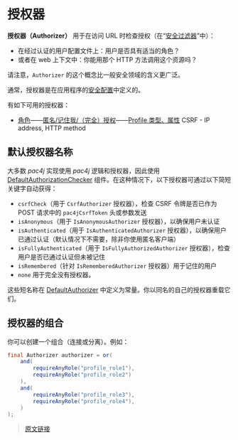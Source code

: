 # 授权器

**授权器（Authorizer）** 用于在访问 URL 时检查授权（在“[安全过滤器](/security-filter.html)”中）：

- 在经过认证的用户配置文件上：用户是否具有适当的角色？
- 或者在 web 上下文中：你能用那个 HTTP 方法调用这个资源吗？

请注意，`Authorizer` 的这个概念比一般安全领域的含义更广泛。

通常，授权器是在应用程序的[安全配置](/config.html)中定义的。

有如下可用的授权器：

- [角色](/authorizers/profile-authorizers.html#_1-角色)——[匿名/记住我/（完全）授权](/authorizers/profile-authorizers.html#_2-授权级别)——[Profile 类型、属性](/authorizers/profile-authorizers.html#_3-其他)
CSRF - IP address, HTTP method

## 默认授权器名称

大多数 *pac4j* 实现使用 *pac4j* 逻辑和授权器，因此使用 [DefaultAuthorizationChecker](https://github.com/pac4j/pac4j/blob/master/pac4j-core/src/main/java/org/pac4j/core/authorization/checker/DefaultAuthorizationChecker.java) 组件。在这种情况下，以下授权器可通过以下简短关键字自动获得：

- `csrfCheck`（用于 `CsrfAuthorizer` 授权器），检查 CSRF 令牌是否已作为 POST 请求中的 `pac4jCsrfToken` 头或参数发送
- `isAnonymous`（用于 `IsAnonymousAuthorizer` 授权器），以确保用户未认证
- `isAuthenticated`（用于 `IsAuthenticatedAuthorizer` 授权器），以确保用户已通过认证（默认情况下不需要，除非你使用匿名客户端）
- `isFullyAuthenticated`（用于 `IsFullyAuthorizedAuthorizer` 授权器），检查用户是否已通过认证但未被记住
- `isRemembered`（针对 `IsRememberedAuthorizer` 授权器）用于记住的用户
- `none` 用于完全没有授权器。

这些短名称在 [DefaultAuthorizer](https://github.com/pac4j/pac4j/blob/master/pac4j-core/src/main/java/org/pac4j/core/authorization/authorizer/DefaultAuthorizers.java) 中定义为常量。你以同名的自己的授权器重载它们。

## 授权器的组合

你可以创建一个组合（连接或分离）。例如：

```java
final Authorizer authorizer = or(
    and(
        requireAnyRole("profile_role1"),
        requireAnyRole("profile_role2")
    ),
    and(
        requireAnyRole("profile_role3"),
        requireAnyRole("profile_role4"),
    )
);
```

> [原文链接](https://www.pac4j.org/docs/authorizers.html)
